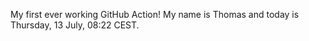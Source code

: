 My first ever working GitHub Action!
My name is Thomas and today is Thursday, 13 July, 08:22 CEST. 
